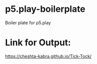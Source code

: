 # p5.play-boilerplate
Boiler plate for p5.play
# Link for Output:
https://cheshta-kabra.github.io/Tick-Tock/
